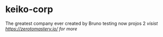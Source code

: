 # keiko-corp
The greatest company ever created by Bruno
testing now projos 2
*visist https://zerotomastery.io/ for more*

